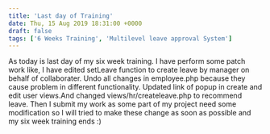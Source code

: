 ```yaml
---
title: 'Last day of Training'
date: Thu, 15 Aug 2019 18:31:00 +0000
draft: false
tags: ['6 Weeks Training', 'Multilevel leave approval System']
---
```


As today is last day of my six week training. I have perform some patch work like, I have edited setLeave function to create leave by manager on behalf of collaborater. Undo all changes in employee.php because they cause problem in different functionality. Updated link of popup in create and edit user views.And changed views/hr/createleave.php to recommend leave. Then I submit my work as some part of my project need some modification so I will tried to make these change as soon as possible and my six week training ends :)